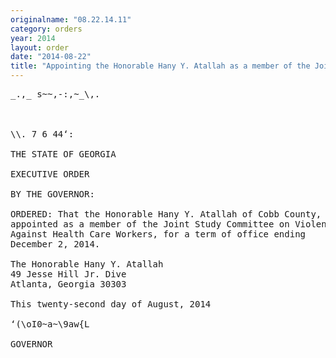 ```yaml
---
originalname: "08.22.14.11"
category: orders
year: 2014
layout: order
date: "2014-08-22"
title: "Appointing the Honorable Hany Y. Atallah as a member of the Joint Study Committee on Violence Against Health Care Workers"
---
```

<pre>
_.,_ s~~,-:,~_\,.

    

\\. 7 6 44‘:

THE STATE OF GEORGIA

EXECUTIVE ORDER

BY THE GOVERNOR:

ORDERED: That the Honorable Hany Y. Atallah of Cobb County, Georgia, is
appointed as a member of the Joint Study Committee on Violence
Against Health Care Workers, for a term of office ending
December 2, 2014.

The Honorable Hany Y. Atallah
49 Jesse Hill Jr. Dive
Atlanta, Georgia 30303

This twenty-second day of August, 2014

‘(\oI0~a~\9aw{L

GOVERNOR

</pre>
